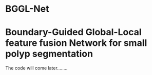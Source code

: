 # BGGL-Net
# Boundary-Guided Global-Local feature fusion Network for small polyp segmentation
The code will come later........
